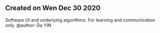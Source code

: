## Created on Wen Dec 30 2020
  Software UI and underlying algorithms.
  For learning and communication only.
  @author: Da YIN
